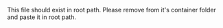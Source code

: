 This file should exist in root path. Please remove from it's container folder and paste it in root path.
